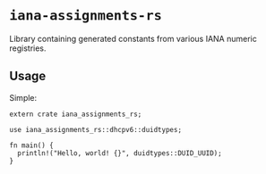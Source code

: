 # `iana-assignments-rs`

Library containing generated constants from various IANA numeric registries.

## Usage

Simple:

```
extern crate iana_assignments_rs;

use iana_assignments_rs::dhcpv6::duidtypes;

fn main() {
  println!("Hello, world! {}", duidtypes::DUID_UUID);
}
```
